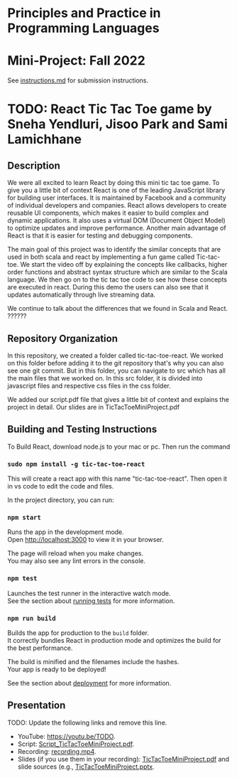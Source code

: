 # Principles and Practice in Programming Languages
# Mini-Project: Fall 2022

See [instructions.md](instructions.md) for submission instructions.

# TODO: React Tic Tac Toe game by Sneha Yendluri, Jisoo Park and Sami Lamichhane

## Description

We were all excited to learn React by doing this mini tic tac toe game. To give you a little bit of context React is one of the leading JavaScript library for building user interfaces. It is maintained by Facebook and a community of individual developers and companies. React allows developers to create reusable UI components, which makes it easier to build complex and dynamic applications. It also uses a virtual DOM (Document Object Model) to optimize updates and improve performance. Another main advantage of React is that it is easier for testing and debugging components. 

The main goal of this project was to identify the similar concepts that are used in both scala and react by implementing a fun game called Tic-tac-toe. We start the video off by explaining the concepts like callbacks, higher order functions and abstract syntax structure which are similar to the Scala language. We then go on to the tic tac toe code to see how these concepts are executed in react. During this demo the users can also see that it updates automatically through live streaming data. 

We continue to talk about the differences that we found in Scala and React. ??????



## Repository Organization

In this repository, we created a folder called tic-tac-toe-react. We worked on this folder before adding it to the git repository that's why you can also see one git commit. But in this folder, you can navigate to src which has all the main files that we worked on. In this src folder, it is divided into javascript files and respective css files in the css folder. 

We added our script.pdf file that gives a little bit of context and explains the project in detail. Our slides are in TicTacToeMiniProject.pdf 


## Building and Testing Instructions

To Build React, download node.js to your mac or pc. Then run the command 

### `sudo npm install -g tic-tac-toe-react`

This will create a react app with this name "tic-tac-toe-react". Then open it in vs code to edit the code and files.

In the project directory, you can run:

### `npm start`

Runs the app in the development mode.\
Open [http://localhost:3000](http://localhost:3000) to view it in your browser.

The page will reload when you make changes.\
You may also see any lint errors in the console.

### `npm test`

Launches the test runner in the interactive watch mode.\
See the section about [running tests](https://facebook.github.io/create-react-app/docs/running-tests) for more information.

### `npm run build`

Builds the app for production to the `build` folder.\
It correctly bundles React in production mode and optimizes the build for the best performance.

The build is minified and the filenames include the hashes.\
Your app is ready to be deployed!

See the section about [deployment](https://facebook.github.io/create-react-app/docs/deployment) for more information.


## Presentation

TODO: Update the following links and remove this line.

- YouTube: https://youtu.be/TODO.
- Script: [Script_TicTacToeMiniProject.pdf](Script_TicTacToeMiniProject.pdf).
- Recording: [recording.mp4](recording.mp4).
- Slides (if you use them in your recording): [TicTacToeMiniProject.pdf](TicTacToeMiniProject.pdf) and slide sources (e.g., [TicTacToeMiniProject.pptx](TicTacToeMiniProject.pptx).